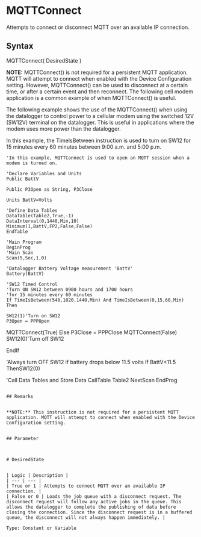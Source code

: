 # MQTTConnect

Attempts to connect or disconnect MQTT over an available IP connection.

## Syntax

MQTTConnect( DesiredState )

**NOTE:** MQTTConnect() is not required for a persistent MQTT application. MQTT will attempt to connect when enabled with the Device Configuration setting. However, MQTTConnect() can be used to disconnect at a certain time, or after a certain event and then reconnect. The following cell modem application is a common example of when MQTTConnect() is useful.

The following example shows the use of the MQTTConnect() when using the datalogger to control power to a cellular modem using the switched 12V (SW12V) terminal on the datalogger. This is useful in applications where the modem uses more power than the datalogger.

In this example, the TimeIsBetween instruction is used to turn on SW12 for 15 minutes every 60 minutes between 9:00 a.m. and 5:00 p.m.

```
'In this example, MQTTConnect is used to open an MQTT session when a modem is turned on.

'Declare Variables and Units
Public BattV

Public P3Open as String, P3Close

Units BattV=Volts

'Define Data Tables
DataTable(Table2,True,-1)
DataInterval(0,1440,Min,10)
Minimum(1,BattV,FP2,False,False)
EndTable

'Main Program
BeginProg
'Main Scan
Scan(5,Sec,1,0)

'Datalogger Battery Voltage measurement 'BattV'
Battery(BattV)

'SW12 Timed Control
'Turn ON SW12 between 0900 hours and 1700 hours
'for 15 minutes every 60 minutes
If TimeIsBetween(540,1020,1440,Min) And TimeIsBetween(0,15,60,Min) Then

SW12(1)'Turn on SW12
P3Open = PPPOpen
```

MQTTConnect(True)
Else
P3Close = PPPClose
MQTTConnect(False)
SW12(0)'Turn off SW12

EndIf

'Always turn OFF SW12 if battery drops below 11.5 volts
If BattV<11.5 ThenSW12(0)

'Call Data Tables and Store Data
CallTable Table2
NextScan
EndProg

```

## Remarks


**NOTE:** This instruction is not required for a persistent MQTT application. MQTT will attempt to connect when enabled with the Device Configuration setting.


## Parameter



# DesiredState


| Logic | Description |
| --- | --- |
| True or 1 | Attempts to connect MQTT over an available IP connection. |
| False or 0 | Loads the job queue with a disconnect request. The disconnect request will follow any active jobs in the queue. This allows the datalogger to complete the publishing of data before closing the connection. Since the disconnect request is in a buffered queue, the disconnect will not always happen immediately. |

Type: Constant or Variable
```
